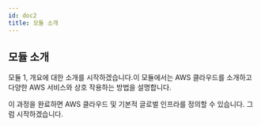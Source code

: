 ```yaml
---
id: doc2
title: 모듈 소개
---
```


## 모듈 소개

모듈 1, 개요에 대한 소개를 시작하겠습니다.이 모듈에서는 AWS 클라우드를 소개하고 다양한 AWS 서비스와 상호 
작용하는 방법을 설명합니다.

이 과정을 완료하면 AWS 클라우드 및 기본적 글로벌 인프라를 정의할 수 있습니다. 그럼 시작하겠습니다.
